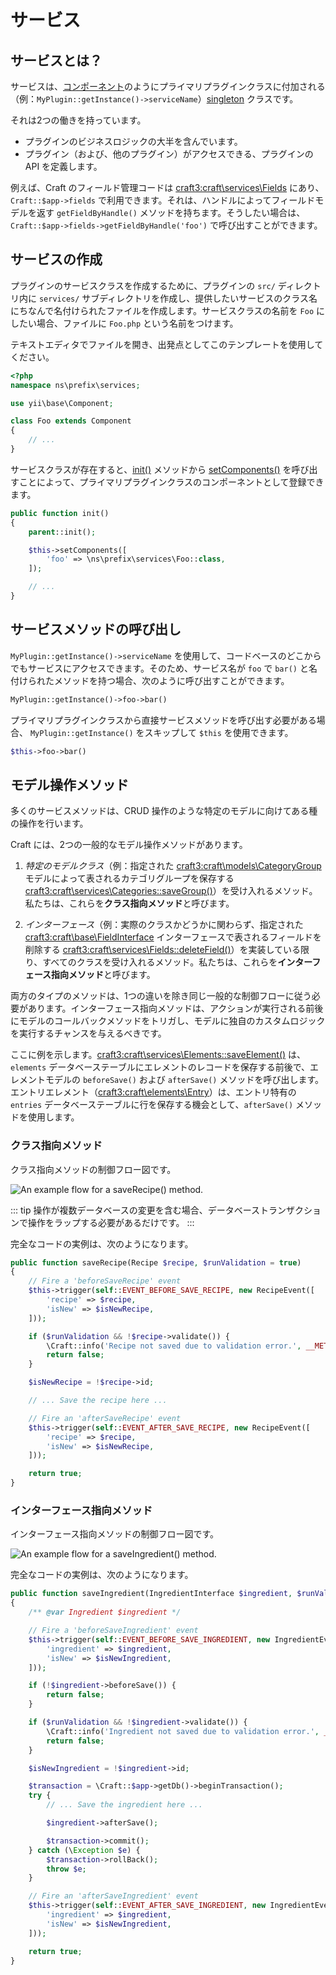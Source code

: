 # サービス

## サービスとは？

サービスは、[コンポーネント](https://www.yiiframework.com/doc/guide/2.0/en/structure-application-components)のようにプライマリプラグインクラスに付加される（例：`MyPlugin::getInstance()->serviceName`）[singleton](https://en.wikipedia.org/wiki/Singleton_pattern) クラスです。

それは2つの働きを持っています。

- プラグインのビジネスロジックの大半を含んでいます。
- プラグイン（および、他のプラグイン）がアクセスできる、プラグインの API を定義します。

例えば、Craft のフィールド管理コードは <craft3:craft\services\Fields> にあり、`Craft::$app->fields` で利用できます。それは、ハンドルによってフィールドモデルを返す `getFieldByHandle()` メソッドを持ちます。そうしたい場合は、`Craft::$app->fields->getFieldByHandle('foo')` で呼び出すことができます。

## サービスの作成

プラグインのサービスクラスを作成するために、プラグインの `src/` ディレクトリ内に `services/` サブディレクトリを作成し、提供したいサービスのクラス名にちなんで名付けられたファイルを作成します。サービスクラスの名前を `Foo` にしたい場合、ファイルに `Foo.php` という名前をつけます。

テキストエディタでファイルを開き、出発点としてこのテンプレートを使用してください。

```php
<?php
namespace ns\prefix\services;

use yii\base\Component;

class Foo extends Component
{
    // ...
}
```

サービスクラスが存在すると、[init()](yii2:yii\base\BaseObject::init()) メソッドから [setComponents()](yii2:yii\di\ServiceLocator::setComponents()) を呼び出すことによって、プライマリプラグインクラスのコンポーネントとして登録できます。

```php
public function init()
{
    parent::init();

    $this->setComponents([
        'foo' => \ns\prefix\services\Foo::class,
    ]);

    // ...
}
```

## サービスメソッドの呼び出し

`MyPlugin::getInstance()->serviceName` を使用して、コードベースのどこからでもサービスにアクセスできます。そのため、サービス名が `foo` で `bar()` と名付けられたメソッドを持つ場合、次のように呼び出すことができます。

```php
MyPlugin::getInstance()->foo->bar()
```

プライマリプラグインクラスから直接サービスメソッドを呼び出す必要がある場合、 `MyPlugin::getInstance()` をスキップして `$this` を使用できます。

```php
$this->foo->bar()
```

## モデル操作メソッド

多くのサービスメソッドは、CRUD 操作のような特定のモデルに向けてある種の操作を行います。

Craft には、2つの一般的なモデル操作メソッドがあります。

1. *特定のモデルクラス*（例：指定された <craft3:craft\models\CategoryGroup> モデルによって表されるカテゴリグループを保存する <craft3:craft\services\Categories::saveGroup()>）を受け入れるメソッド。私たちは、これらを**クラス指向メソッド**と呼びます。

2. *インターフェース*（例：実際のクラスかどうかに関わらず、指定された <craft3:craft\base\FieldInterface> インターフェースで表されるフィールドを削除する <craft3:craft\services\Fields::deleteField()>）を実装している限り、すべてのクラスを受け入れるメソッド。私たちは、これらを**インターフェース指向メソッド**と呼びます。

両方のタイプのメソッドは、1つの違いを除き同じ一般的な制御フローに従う必要があります。インターフェース指向メソッドは、アクションが実行される前後にモデルのコールバックメソッドをトリガし、モデルに独自のカスタムロジックを実行するチャンスを与えるべきです。

ここに例を示します。<craft3:craft\services\Elements::saveElement()> は、`elements` データベーステーブルにエレメントのレコードを保存する前後で、エレメントモデルの `beforeSave()` および `afterSave()` メソッドを呼び出します。 エントリエレメント（<craft3:craft\elements\Entry>）は、エントリ特有の `entries` データベーステーブルに行を保存する機会として、`afterSave()` メソッドを使用します。

### クラス指向メソッド

クラス指向メソッドの制御フロー図です。

![An example flow for a saveRecipe() method.](../../images/save-component--class.png)

::: tip
操作が複数データベースの変更を含む場合、データベーストランザクションで操作をラップする必要があるだけです。
:::

完全なコードの実例は、次のようになります。

```php
public function saveRecipe(Recipe $recipe, $runValidation = true)
{
    // Fire a 'beforeSaveRecipe' event
    $this->trigger(self::EVENT_BEFORE_SAVE_RECIPE, new RecipeEvent([
        'recipe' => $recipe,
        'isNew' => $isNewRecipe,
    ]));

    if ($runValidation && !$recipe->validate()) {
        \Craft::info('Recipe not saved due to validation error.', __METHOD__);
        return false;
    }

    $isNewRecipe = !$recipe->id;

    // ... Save the recipe here ...

    // Fire an 'afterSaveRecipe' event
    $this->trigger(self::EVENT_AFTER_SAVE_RECIPE, new RecipeEvent([
        'recipe' => $recipe,
        'isNew' => $isNewRecipe,
    ]));

    return true;
}
```

### インターフェース指向メソッド

インターフェース指向メソッドの制御フロー図です。

![An example flow for a saveIngredient() method.](../../images/save-component--interface.png)

完全なコードの実例は、次のようになります。

```php
public function saveIngredient(IngredientInterface $ingredient, $runValidation = true)
{
    /** @var Ingredient $ingredient */

    // Fire a 'beforeSaveIngredient' event
    $this->trigger(self::EVENT_BEFORE_SAVE_INGREDIENT, new IngredientEvent([
        'ingredient' => $ingredient,
        'isNew' => $isNewIngredient,
    ]));

    if (!$ingredient->beforeSave()) {
        return false;
    }

    if ($runValidation && !$ingredient->validate()) {
        \Craft::info('Ingredient not saved due to validation error.', __METHOD__);
        return false;
    }

    $isNewIngredient = !$ingredient->id;

    $transaction = \Craft::$app->getDb()->beginTransaction();
    try {
        // ... Save the ingredient here ...

        $ingredient->afterSave();

        $transaction->commit();
    } catch (\Exception $e) {
        $transaction->rollBack();
        throw $e;
    }

    // Fire an 'afterSaveIngredient' event
    $this->trigger(self::EVENT_AFTER_SAVE_INGREDIENT, new IngredientEvent([
        'ingredient' => $ingredient,
        'isNew' => $isNewIngredient,
    ]));

    return true;
}
```


